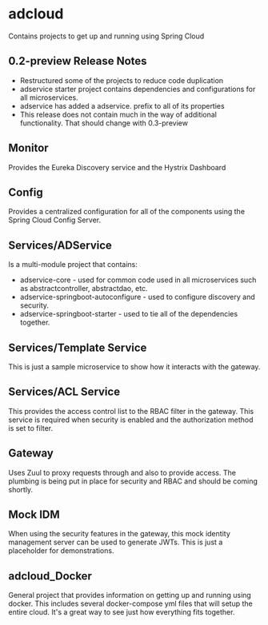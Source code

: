 # adcloud
Contains projects to get up and running using Spring Cloud

## 0.2-preview Release Notes
* Restructured some of the projects to reduce code duplication
* adservice starter project contains dependencies and configurations for all microservices.
* adservice has added a adservice. prefix to all of its properties
* This release does not contain much in the way of additional functionality. That should change with 0.3-preview

## Monitor
Provides the Eureka Discovery service and the Hystrix Dashboard

## Config
Provides a centralized configuration for all of the components using the Spring Cloud Config Server.

## Services/ADService
Is a multi-module project that contains:
* adservice-core - used for common code used in all microservices such as abstractcontroller, abstractdao, etc.
* adservice-springboot-autoconfigure - used to configure discovery and security.
* adservice-springboot-starter - used to tie all of the dependencies together.

## Services/Template Service
This is just a sample microservice to show how it interacts with the gateway.

## Services/ACL Service
This provides the access control list to the RBAC filter in the gateway. This service is required when security is enabled and the authorization method is set to filter.

## Gateway
Uses Zuul to proxy requests through and also to provide access. The plumbing is being put in place for security and RBAC and should be coming shortly.

## Mock IDM
When using the security features in the gateway, this mock identity management server can be used to generate JWTs. This is just a placeholder for demonstrations.

## adcloud_Docker
General project that provides information on getting up and running using docker. This includes several docker-compose yml files that will setup the entire cloud. It's a great way to see just how everything fits together.

